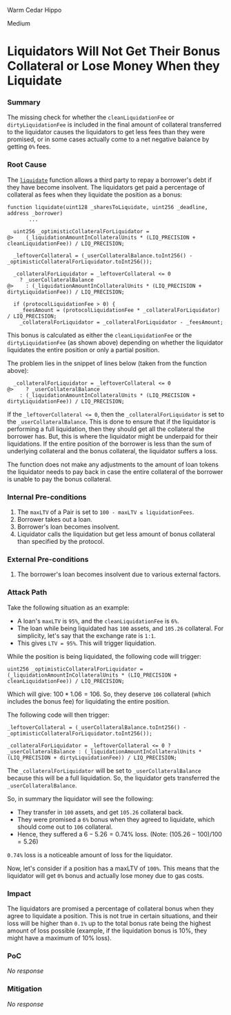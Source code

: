 Warm Cedar Hippo

Medium

# Liquidators Will Not Get Their Bonus Collateral or Lose Money When they Liquidate

### Summary

The missing check for whether the `cleanLiquidationFee` or `dirtyLiquidationFee` is included in the final amount of collateral transferred to the liquidator causes the liquidators to get less fees than they were promised, or in some cases actually come to a net negative balance by getting `0%` fees. 

### Root Cause

The [`liquidate`](https://github.com/sherlock-audit/2025-01-peapods-finance/blob/main/fraxlend/src/contracts/FraxlendPairCore.sol#L1100) function allows a third party to repay a borrower's debt if they have become insolvent. The liquidators get paid a percentage of collateral as fees when they liquidate the position as a bonus: 
```solidity 
function liquidate(uint128 _sharesToLiquidate, uint256 _deadline, address _borrower)
       ...

  uint256 _optimisticCollateralForLiquidator =
@>    (_liquidationAmountInCollateralUnits * (LIQ_PRECISION + cleanLiquidationFee)) / LIQ_PRECISION;
  
  _leftoverCollateral = (_userCollateralBalance.toInt256() - _optimisticCollateralForLiquidator.toInt256());
  
  _collateralForLiquidator = _leftoverCollateral <= 0
    ? _userCollateralBalance
@>    : (_liquidationAmountInCollateralUnits * (LIQ_PRECISION + dirtyLiquidationFee)) / LIQ_PRECISION;
  
  if (protocolLiquidationFee > 0) {
    _feesAmount = (protocolLiquidationFee * _collateralForLiquidator) / LIQ_PRECISION;
    _collateralForLiquidator = _collateralForLiquidator - _feesAmount;
```

This bonus is calculated as either the `cleanLiquidationFee` or the `dirtyLiquidationFee` (as shown above) depending on whether the liquidator liquidates the entire position or only a partial position. 

The problem lies in the snippet of lines below (taken from the function above): 
```solidity
  _collateralForLiquidator = _leftoverCollateral <= 0
@>    ? _userCollateralBalance
    : (_liquidationAmountInCollateralUnits * (LIQ_PRECISION + dirtyLiquidationFee)) / LIQ_PRECISION;
```

If the `_leftoverCollateral <= 0`, then the `_collateralForLiquidator` is set to the `_userCollateralBalance`. This is done to ensure that if the liquidator is performing a full liquidation, then they should get all the collateral the borrower has. But, this is where the liquidator might be underpaid for their liquidations. If the entire position of the borrower is less than the sum of underlying collateral and the bonus collateral, the liquidator suffers a loss. 

The function does not make any adjustments to the amount of loan tokens the liquidator needs to pay back in case the entire collateral of the borrower is unable to pay the bonus collateral. 

### Internal Pre-conditions

1. The `maxLTV` of a Pair is set to `100 - maxLTV ≲ liquidationFees`. 
2. Borrower takes out a loan. 
3. Borrower's loan becomes insolvent.
4. Liquidator calls the liquidation but get less amount of bonus collateral than specified by the protocol. 

### External Pre-conditions

1. The borrower's loan becomes insolvent due to various external factors.

### Attack Path

Take the following situation as an example: 
* A loan's `maxLTV` is `95%`, and the `cleanLiquidationFee` is `6%`. 
* The loan while being liquidated has `100` assets, and `105.26` collateral. For simplicity, let's say that the exchange rate is `1:1`. 
* This gives `LTV = 95%`. This will trigger liquidation. 

While the position is being liquidated, the following code will trigger: 
```solidity
uint256 _optimisticCollateralForLiquidator = (_liquidationAmountInCollateralUnits * (LIQ_PRECISION + cleanLiquidationFee)) / LIQ_PRECISION;
```

Which will give: $100 * 1.06 = 106$. 
So, they deserve `106` collateral (which includes the bonus fee) for liquidating the entire position. 

The following code will then trigger: 
```solidity 
_leftoverCollateral = (_userCollateralBalance.toInt256() - _optimisticCollateralForLiquidator.toInt256());

_collateralForLiquidator = _leftoverCollateral <= 0 ? _userCollateralBalance : (_liquidationAmountInCollateralUnits * (LIQ_PRECISION + dirtyLiquidationFee)) / LIQ_PRECISION;
```

The `_collateralForLiquidator` will be set to `_userCollateralBalance` because this will be a full liquidation. So, the liquidator gets transferred the `_userCollateralBalance`. 

So, in summary the liquidator will see the following: 
* They transfer in `100` assets, and get `105.26` collateral back. 
* They were promised a `6%` bonus when they agreed to liquidate, which should come out to `106` collateral. 
* Hence, they suffered a $6 - 5.26 = 0.74$% loss. (Note: $(105.26-100)/100 = 5.26%$)

`0.74%` loss is a noticeable amount of loss for the liquidator. 

Now, let's consider if a position has a maxLTV of `100%`. This means that the liquidator will get `0%` bonus and actually lose money due to gas costs.

### Impact

The liquidators are promised a percentage of collateral bonus when they agree to liquidate a position. This is not true in certain situations, and their loss will be higher than `0.1%` up to the total bonus rate being the highest amount of loss possible (example, if the liquidation bonus is 10%, they might have a maximum of 10% loss). 

### PoC

_No response_

### Mitigation

_No response_